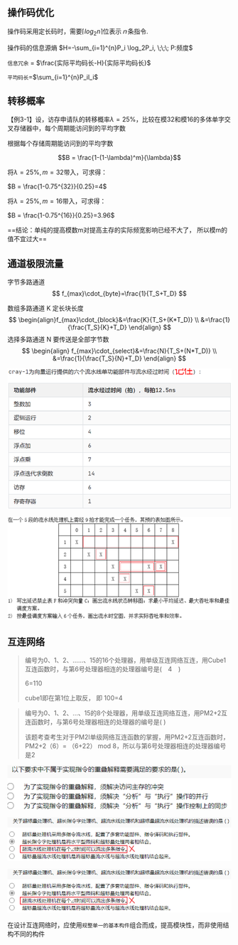 

## 操作码优化

操作码采用定长码时，需要$\lceil log_2n \rceil$位表示$ｎ$条指令.

操作码的信息源熵 $H=-\sum_{i=1}^{n}P_i \log_2P_i, \;\;\; P:频度$

`信息冗余` = $\frac{实际平均码长-H}{实际平均码长}$

`平均码长`=$\sum_{i=1}^{n}P_il_i$



## 转移概率

【例3-1】设，访存申请队的转移概率$\lambda=25\%$，比较在模32和模16的多体单字交叉存储器中，每个周期能访问到的平均字数

根据每个存储周期能访问到的平均字数

$$B = \frac{1-(1-\lambda)^m}{\lambda}$$

将$\lambda=25\%, m=32$带入，可求得：

$B = \frac{1-0.75^{32}}{0.25}=4$

将$\lambda=25\%, m=16$带入，可求得：

$B = \frac{1-0.75^{16}}{0.25}=3.96$



==结论：单纯的提高模数m对提高主存的实际频宽影响已经不大了， 所以模m的值不宜过大==



## 通道极限流量

字节多路通道
$$
f_{max}\cdot_{byte}=\frac{1}{T_S+T_D}
$$


数组多路通道 K 定长块长度
$$
\begin{align}f_{max}\cdot_{block}&=\frac{K}{T_S+(K*T_D)} \\
&=\frac{1}{\frac{T_S}{K}+T_D}
\end{align}
$$
选择多路通道 N 要传送是全部字节数
$$
\begin{align}
f_{max}\cdot_{select}&=\frac{N}{T_S+(N*T_D)} \\
&=\frac{1}{\frac{T_S}{N}+T_D}
\end{align}
$$

![image-20221008210826240](../imgs/image-20221008210826240.png)




![image-20221007234644922](../imgs/image-20221007234644922.png)



## 互连网络

> 编号为0、1、2、……、15的16个处理器，用单级互连网络互连，用Cube1互连函数时，与第6号处理器相连的处理器编号是(　4　)       
>
> 6=110
>
> cube1即在第1位上取反， 即 100=4



> 编号为0、1、2、…、15的8个处理器，用单级互连网络互连，用PM2+2互连函数时，与第6号处理器相连的处理器的编号是( )       
>
> 该题考查考生对于PM2I单级网络互连函数的掌握，用PM2+2互连函数时，PM2+2（6）= （6+22） mod 8，所以与第6号处理器相连的处理器编号是2



![image-20221008234528982](../imgs/image-20221008234528982.png)

![image-20221008234653108](../imgs/image-20221008234653108.png)

![image-20221008234753355](../imgs/image-20221008234753355.png)

在设计互连网络时，应使用`规整单一的基本构件`组合而成，提高模块性，而非使用结构不同的构件


